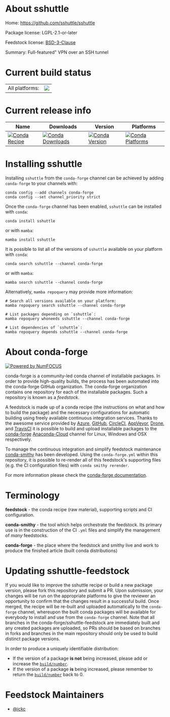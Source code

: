 About sshuttle
==============

Home: https://github.com/sshuttle/sshuttle

Package license: LGPL-2.1-or-later

Feedstock license: [BSD-3-Clause](https://github.com/conda-forge/sshuttle-feedstock/blob/main/LICENSE.txt)

Summary: Full-featured" VPN over an SSH tunnel

Current build status
====================


<table><tr><td>All platforms:</td>
    <td>
      <a href="https://dev.azure.com/conda-forge/feedstock-builds/_build/latest?definitionId=11565&branchName=main">
        <img src="https://dev.azure.com/conda-forge/feedstock-builds/_apis/build/status/sshuttle-feedstock?branchName=main">
      </a>
    </td>
  </tr>
</table>

Current release info
====================

| Name | Downloads | Version | Platforms |
| --- | --- | --- | --- |
| [![Conda Recipe](https://img.shields.io/badge/recipe-sshuttle-green.svg)](https://anaconda.org/conda-forge/sshuttle) | [![Conda Downloads](https://img.shields.io/conda/dn/conda-forge/sshuttle.svg)](https://anaconda.org/conda-forge/sshuttle) | [![Conda Version](https://img.shields.io/conda/vn/conda-forge/sshuttle.svg)](https://anaconda.org/conda-forge/sshuttle) | [![Conda Platforms](https://img.shields.io/conda/pn/conda-forge/sshuttle.svg)](https://anaconda.org/conda-forge/sshuttle) |

Installing sshuttle
===================

Installing `sshuttle` from the `conda-forge` channel can be achieved by adding `conda-forge` to your channels with:

```
conda config --add channels conda-forge
conda config --set channel_priority strict
```

Once the `conda-forge` channel has been enabled, `sshuttle` can be installed with `conda`:

```
conda install sshuttle
```

or with `mamba`:

```
mamba install sshuttle
```

It is possible to list all of the versions of `sshuttle` available on your platform with `conda`:

```
conda search sshuttle --channel conda-forge
```

or with `mamba`:

```
mamba search sshuttle --channel conda-forge
```

Alternatively, `mamba repoquery` may provide more information:

```
# Search all versions available on your platform:
mamba repoquery search sshuttle --channel conda-forge

# List packages depending on `sshuttle`:
mamba repoquery whoneeds sshuttle --channel conda-forge

# List dependencies of `sshuttle`:
mamba repoquery depends sshuttle --channel conda-forge
```


About conda-forge
=================

[![Powered by
NumFOCUS](https://img.shields.io/badge/powered%20by-NumFOCUS-orange.svg?style=flat&colorA=E1523D&colorB=007D8A)](https://numfocus.org)

conda-forge is a community-led conda channel of installable packages.
In order to provide high-quality builds, the process has been automated into the
conda-forge GitHub organization. The conda-forge organization contains one repository
for each of the installable packages. Such a repository is known as a *feedstock*.

A feedstock is made up of a conda recipe (the instructions on what and how to build
the package) and the necessary configurations for automatic building using freely
available continuous integration services. Thanks to the awesome service provided by
[Azure](https://azure.microsoft.com/en-us/services/devops/), [GitHub](https://github.com/),
[CircleCI](https://circleci.com/), [AppVeyor](https://www.appveyor.com/),
[Drone](https://cloud.drone.io/welcome), and [TravisCI](https://travis-ci.com/)
it is possible to build and upload installable packages to the
[conda-forge](https://anaconda.org/conda-forge) [Anaconda-Cloud](https://anaconda.org/)
channel for Linux, Windows and OSX respectively.

To manage the continuous integration and simplify feedstock maintenance
[conda-smithy](https://github.com/conda-forge/conda-smithy) has been developed.
Using the ``conda-forge.yml`` within this repository, it is possible to re-render all of
this feedstock's supporting files (e.g. the CI configuration files) with ``conda smithy rerender``.

For more information please check the [conda-forge documentation](https://conda-forge.org/docs/).

Terminology
===========

**feedstock** - the conda recipe (raw material), supporting scripts and CI configuration.

**conda-smithy** - the tool which helps orchestrate the feedstock.
                   Its primary use is in the construction of the CI ``.yml`` files
                   and simplify the management of *many* feedstocks.

**conda-forge** - the place where the feedstock and smithy live and work to
                  produce the finished article (built conda distributions)


Updating sshuttle-feedstock
===========================

If you would like to improve the sshuttle recipe or build a new
package version, please fork this repository and submit a PR. Upon submission,
your changes will be run on the appropriate platforms to give the reviewer an
opportunity to confirm that the changes result in a successful build. Once
merged, the recipe will be re-built and uploaded automatically to the
`conda-forge` channel, whereupon the built conda packages will be available for
everybody to install and use from the `conda-forge` channel.
Note that all branches in the conda-forge/sshuttle-feedstock are
immediately built and any created packages are uploaded, so PRs should be based
on branches in forks and branches in the main repository should only be used to
build distinct package versions.

In order to produce a uniquely identifiable distribution:
 * If the version of a package **is not** being increased, please add or increase
   the [``build/number``](https://docs.conda.io/projects/conda-build/en/latest/resources/define-metadata.html#build-number-and-string).
 * If the version of a package **is** being increased, please remember to return
   the [``build/number``](https://docs.conda.io/projects/conda-build/en/latest/resources/define-metadata.html#build-number-and-string)
   back to 0.

Feedstock Maintainers
=====================

* [@ickc](https://github.com/ickc/)

